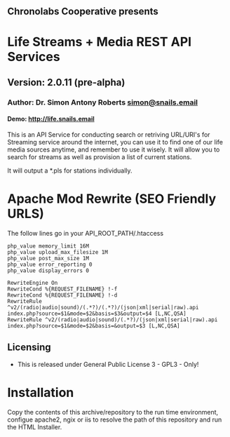 ## Chronolabs Cooperative presents

# Life Streams + Media REST API Services

## Version: 2.0.11 (pre-alpha)

### Author: Dr. Simon Antony Roberts <simon@snails.email>

#### Demo: http://life.snails.email

This is an API Service for conducting search or retriving URL/URI's for Streaming service around the internet, you can use it to find one of our life media sources anytime, and remember to use it wisely. It will allow you to search for streams as well as provision a list of current stations.

It will output a *.pls for stations individually.

# Apache Mod Rewrite (SEO Friendly URLS)

The follow lines go in your API_ROOT_PATH/.htaccess

    php_value memory_limit 16M
    php_value upload_max_filesize 1M
    php_value post_max_size 1M
    php_value error_reporting 0
    php_value display_errors 0
    
    RewriteEngine On
    RewriteCond %{REQUEST_FILENAME} !-f
    RewriteCond %{REQUEST_FILENAME} !-d
    RewriteRule ^v2/(radio|audio|sound)/(.*?)/(.*?)/(json|xml|serial|raw).api index.php?source=$1&mode=$2&basis=$3&output=$4 [L,NC,QSA]
    RewriteRule ^v2/(radio|audio|sound)/(.*?)/(json|xml|serial|raw).api index.php?source=$1&mode=$2&basis=&output=$3 [L,NC,QSA]
    
## Licensing

 * This is released under General Public License 3 - GPL3 - Only!

# Installation

Copy the contents of this archive/repository to the run time environment, configue apache2, ngix or iis to resolve the path of this repository and run the HTML Installer.
